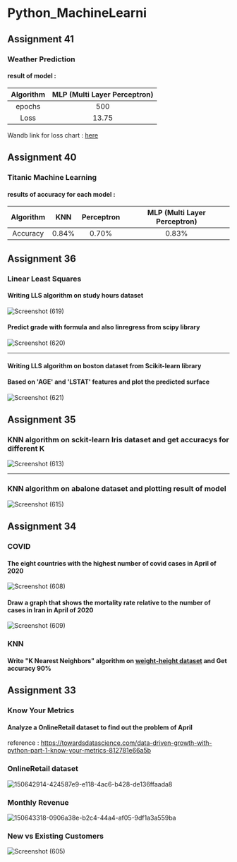 # Python_MachineLearni
## Assignment 41
### Weather Prediction
#### result of model :
| Algorithm | MLP (Multi Layer Perceptron)|
| :---:         |     :---:      |
| epochs  |500|
| Loss  |13.75|

Wandb link for loss chart : <a href="https://wandb.ai/amir-vatani/WeatherPredict?workspace=user-amir-vatani">here</a>

## Assignment 40
### Titanic Machine Learning

#### results of accuracy for each model :
| Algorithm | KNN | Perceptron | MLP (Multi Layer Perceptron)|
| :---:         |     :---:      |        :---: | :---:|
| Accuracy  |0.84%   |0.70%  | 0.83%|


## Assignment 36
### Linear Least Squares
#### Writing LLS algorithm on study hours dataset
![Screenshot (619)](https://user-images.githubusercontent.com/76522668/164980275-7ec6984e-62a4-4459-bcd1-12c96e6a569a.png)
#### Predict grade with formula and also linregress from scipy library
![Screenshot (620)](https://user-images.githubusercontent.com/76522668/164980308-cf59c5ae-ad43-41aa-921e-97a6b9ad62d6.png)
<hr>

#### Writing LLS algorithm on boston dataset from Scikit-learn library
#### Based on 'AGE' and 'LSTAT' features and plot the predicted surface
![Screenshot (621)](https://user-images.githubusercontent.com/76522668/164980441-6b1a9f6d-384f-4878-980f-d140fc5fe372.png)

## Assignment 35
### KNN algorithm on sckit-learn Iris dataset and get accuracys for different K
![Screenshot (613)](https://user-images.githubusercontent.com/76522668/164715463-93e2664a-48af-47b2-af1d-ebe5feb5d78f.png)

<hr>

### KNN algorithm on abalone dataset and plotting result of model
![Screenshot (615)](https://user-images.githubusercontent.com/76522668/164716057-f9794e84-03b5-4fa3-9118-928547b7e80c.png)

## Assignment 34
### COVID
#### The eight countries with the highest number of covid cases in April of 2020
![Screenshot (608)](https://user-images.githubusercontent.com/76522668/163816485-810f152e-ffde-48aa-a35a-de3c6309ea3e.png)

#### Draw a graph that shows the mortality rate relative to the number of cases in Iran in April of 2020
![Screenshot (609)](https://user-images.githubusercontent.com/76522668/163816549-479ce38b-816d-4549-a2cf-2157ecd52296.png)

### KNN
#### Write "K Nearest Neighbors" algorithm on [weight-height dataset](https://www.kaggle.com/datasets/mustafaali96/weight-height?resource=download) and Get accuracy 90%

## Assignment 33
### Know Your Metrics
#### Analyze a OnlineRetail dataset to find out the problem of April
reference : https://towardsdatascience.com/data-driven-growth-with-python-part-1-know-your-metrics-812781e66a5b

### OnlineRetail dataset
![150642914-424587e9-e118-4ac6-b428-de136ffaada8](https://user-images.githubusercontent.com/76522668/163584552-c9ac4de9-5e9b-4a31-8d07-f96b9cee15fd.png)

### Monthly Revenue
![150643318-0906a38e-b2c4-44a4-af05-9df1a3a559ba](https://user-images.githubusercontent.com/76522668/163585363-44a55c89-ebc4-48b0-9d74-aef51c0db6ac.png)

### New vs Existing Customers
![Screenshot (605)](https://user-images.githubusercontent.com/76522668/163585933-93e54aa0-a9b4-4f75-9fdb-1be4b574567e.png)
